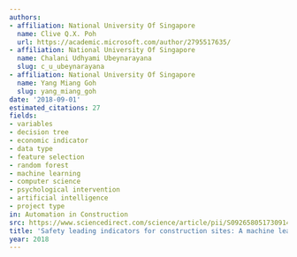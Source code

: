 ```yaml
---
authors:
- affiliation: National University Of Singapore
  name: Clive Q.X. Poh
  url: https://academic.microsoft.com/author/2795517635/
- affiliation: National University Of Singapore
  name: Chalani Udhyami Ubeynarayana
  slug: c_u_ubeynarayana
- affiliation: National University Of Singapore
  name: Yang Miang Goh
  slug: yang_miang_goh
date: '2018-09-01'
estimated_citations: 27
fields:
- variables
- decision tree
- economic indicator
- data type
- feature selection
- random forest
- machine learning
- computer science
- psychological intervention
- artificial intelligence
- project type
in: Automation in Construction
src: https://www.sciencedirect.com/science/article/pii/S0926580517309147
title: 'Safety leading indicators for construction sites: A machine learning approach'
year: 2018
---
```

